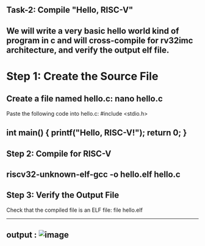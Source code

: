 ## Task-2: Compile "Hello, RISC-V"
We will write a very basic hello world kind of program in c and will cross-compile for rv32imc architecture, and verify the output elf file.
---
# Step 1: Create the Source File
Create a file named hello.c:
nano hello.c
----
Paste the following code into hello.c:
#include <stdio.h>

int main() {
    printf("Hello, RISC-V!");
    return 0;
}
----
## Step 2: Compile for RISC-V
riscv32-unknown-elf-gcc -o hello.elf hello.c
----
## Step 3: Verify the Output File
Check that the compiled file is an ELF file:
file hello.elf

---- 

## output : ![image](https://github.com/user-attachments/assets/5440739d-ac77-4f7e-914e-3849dd9679aa)




